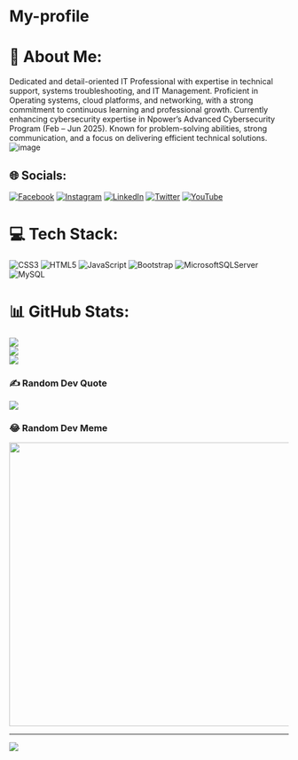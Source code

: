 # My-profile
# 💫 About Me:
Dedicated and detail-oriented IT Professional with expertise in technical support, systems troubleshooting, and IT Management. Proficient in Operating systems, cloud platforms, and networking, with a strong commitment to continuous learning and professional growth. Currently enhancing cybersecurity expertise in Npower’s Advanced Cybersecurity Program (Feb – Jun 2025). Known for problem-solving abilities, strong communication, and a focus on delivering efficient technical solutions. ![image](https://github.com/user-attachments/assets/612ee596-0006-4cb0-8c90-92b2a24b9e42)



## 🌐 Socials:
[![Facebook](https://img.shields.io/badge/Facebook-%231877F2.svg?logo=Facebook&logoColor=white)](https://facebook.com/facebook.com/JamesMouCris) [![Instagram](https://img.shields.io/badge/Instagram-%23E4405F.svg?logo=Instagram&logoColor=white)](https://instagram.com/instagram.com/ingjamesdiberendoive) [![LinkedIn](https://img.shields.io/badge/LinkedIn-%230077B5.svg?logo=linkedin&logoColor=white)](https://linkedin.com/in/https://www.linkedin.com/in/jameson-berendoive-05b73b34/) [![Twitter](https://img.shields.io/badge/Twitter-%231DA1F2.svg?logo=Twitter&logoColor=white)](https://twitter.com/@ingjameson) [![YouTube](https://img.shields.io/badge/YouTube-%23FF0000.svg?logo=YouTube&logoColor=white)](https://youtube.com/c/youtube.com/ingjamesonberendoive) 

# 💻 Tech Stack:
![CSS3](https://img.shields.io/badge/css3-%231572B6.svg?style=for-the-badge&logo=css3&logoColor=white) ![HTML5](https://img.shields.io/badge/html5-%23E34F26.svg?style=for-the-badge&logo=html5&logoColor=white) ![JavaScript](https://img.shields.io/badge/javascript-%23323330.svg?style=for-the-badge&logo=javascript&logoColor=%23F7DF1E) ![Bootstrap](https://img.shields.io/badge/bootstrap-%23563D7C.svg?style=for-the-badge&logo=bootstrap&logoColor=white) ![MicrosoftSQLServer](https://img.shields.io/badge/Microsoft%20SQL%20Sever-CC2927?style=for-the-badge&logo=microsoft%20sql%20server&logoColor=white) ![MySQL](https://img.shields.io/badge/mysql-%2300f.svg?style=for-the-badge&logo=mysql&logoColor=white)
# 📊 GitHub Stats:
![](https://github-readme-stats.vercel.app/api?username=Gerardinho105&theme=dark&hide_border=false&include_all_commits=false&count_private=false)<br/>
![](https://github-readme-streak-stats.herokuapp.com/?user=Gerardinho105&theme=dark&hide_border=false)<br/>
![](https://github-readme-stats.vercel.app/api/top-langs/?username=Gerardinho105&theme=dark&hide_border=false&include_all_commits=false&count_private=false&layout=compact)

### ✍️ Random Dev Quote
![](https://quotes-github-readme.vercel.app/api?type=horizontal&theme=radical)

### 😂 Random Dev Meme
<img src="https://random-memer.herokuapp.com/" width="512px"/>

---
[![](https://visitcount.itsvg.in/api?id=Gerardinho105&icon=0&color=0)](https://visitcount.itsvg.in)

<!-- Proudly created with GPRM ( https://gprm.itsvg.in ) -->
